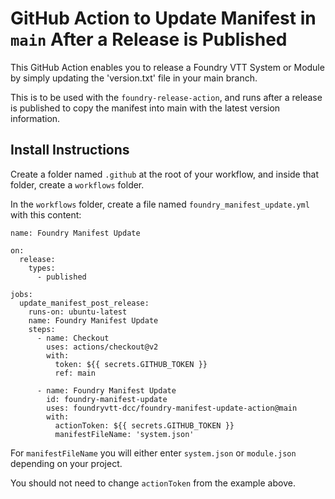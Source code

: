 # GitHub Action to Update Manifest in `main` After a Release is Published

This GitHub Action enables you to release a Foundry VTT System or Module by simply updating the 'version.txt' file in your main branch.

This is to be used with the `foundry-release-action`, and runs after a release is published to copy the manifest into main with the latest version information.

## Install Instructions

Create a folder named `.github` at the root of your workflow, and inside that folder, create a `workflows` folder.

In the `workflows` folder, create a file named `foundry_manifest_update.yml` with this content:

```
name: Foundry Manifest Update

on:
  release:
    types:
      - published

jobs:
  update_manifest_post_release:
    runs-on: ubuntu-latest
    name: Foundry Manifest Update
    steps:
      - name: Checkout
        uses: actions/checkout@v2
        with:
          token: ${{ secrets.GITHUB_TOKEN }}
          ref: main

      - name: Foundry Manifest Update
        id: foundry-manifest-update
        uses: foundryvtt-dcc/foundry-manifest-update-action@main
        with:
          actionToken: ${{ secrets.GITHUB_TOKEN }}
          manifestFileName: 'system.json'
```

For `manifestFileName` you will either enter `system.json` or `module.json` depending on your project.

You should not need to change `actionToken` from the example above.
